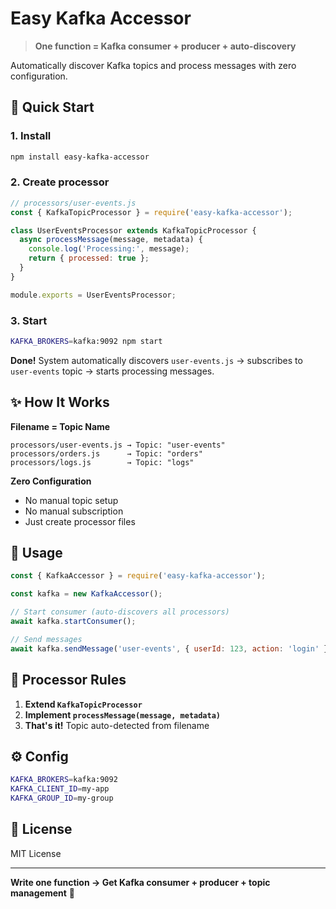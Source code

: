 # Easy Kafka Accessor

> **One function = Kafka consumer + producer + auto-discovery**

Automatically discover Kafka topics and process messages with zero configuration.

## 🚀 Quick Start

### 1. Install
```bash
npm install easy-kafka-accessor
```

### 2. Create processor
```javascript
// processors/user-events.js
const { KafkaTopicProcessor } = require('easy-kafka-accessor');

class UserEventsProcessor extends KafkaTopicProcessor {
  async processMessage(message, metadata) {
    console.log('Processing:', message);
    return { processed: true };
  }
}

module.exports = UserEventsProcessor;
```

### 3. Start
```bash
KAFKA_BROKERS=kafka:9092 npm start
```

**Done!** System automatically discovers `user-events.js` → subscribes to `user-events` topic → starts processing messages.

## ✨ How It Works

**Filename = Topic Name**
```
processors/user-events.js → Topic: "user-events"
processors/orders.js      → Topic: "orders"
processors/logs.js        → Topic: "logs"
```

**Zero Configuration**
- No manual topic setup
- No manual subscription  
- Just create processor files

## 🔧 Usage

```javascript
const { KafkaAccessor } = require('easy-kafka-accessor');

const kafka = new KafkaAccessor();

// Start consumer (auto-discovers all processors)
await kafka.startConsumer();

// Send messages
await kafka.sendMessage('user-events', { userId: 123, action: 'login' });
```

## 📁 Processor Rules

1. **Extend `KafkaTopicProcessor`**
2. **Implement `processMessage(message, metadata)`**
3. **That's it!** Topic auto-detected from filename

## ⚙️ Config

```bash
KAFKA_BROKERS=kafka:9092
KAFKA_CLIENT_ID=my-app
KAFKA_GROUP_ID=my-group
```

## 📄 License

MIT License

---

**Write one function → Get Kafka consumer + producer + topic management** 🚀

